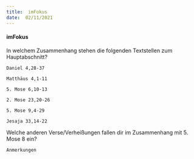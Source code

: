 ```yaml
---
title:  imFokus
date:  02/11/2021
---
```


#### imFokus

In welchem Zusammenhang stehen die folgenden Textstellen zum Hauptabschnitt?

`Daniel 4,28-37`

`Matthäus 4,1-11`

`5. Mose 6,10-13`

`2. Mose 23,20-26`

`5. Mose 9,4-29`

`Jesaja 33,14-22`


Welche anderen Verse/Verheißungen fallen dir im Zusammenhang mit 5. Mose 8 ein?

`Anmerkungen`
